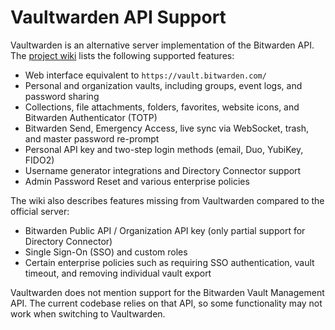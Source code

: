 # Vaultwarden API Support

Vaultwarden is an alternative server implementation of the Bitwarden API. The [project wiki](https://github.com/dani-garcia/vaultwarden/wiki) lists the following supported features:

- Web interface equivalent to `https://vault.bitwarden.com/`
- Personal and organization vaults, including groups, event logs, and password sharing
- Collections, file attachments, folders, favorites, website icons, and Bitwarden Authenticator (TOTP)
- Bitwarden Send, Emergency Access, live sync via WebSocket, trash, and master password re-prompt
- Personal API key and two-step login methods (email, Duo, YubiKey, FIDO2)
- Username generator integrations and Directory Connector support
- Admin Password Reset and various enterprise policies

The wiki also describes features missing from Vaultwarden compared to the official server:

- Bitwarden Public API / Organization API key (only partial support for Directory Connector)
- Single Sign-On (SSO) and custom roles
- Certain enterprise policies such as requiring SSO authentication, vault timeout, and removing individual vault export

Vaultwarden does not mention support for the Bitwarden Vault Management API. The current codebase relies on that API, so some functionality may not work when switching to Vaultwarden.
